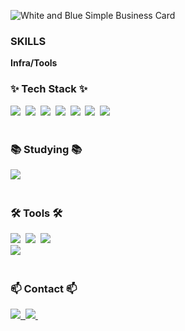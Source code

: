 ![White and Blue Simple Business Card](https://github.com/user-attachments/assets/440bb0bd-2d45-44ea-be99-8f84c394c8b3)

### SKILLS

**Infra/Tools**
<!--내용 부분-->
<h3 align="start">✨ Tech Stack ✨</h3>
<div align="start">
  <img src="https://img.shields.io/badge/html5-E34F26.svg?style=for-the-badge&logo=html5&logoColor=white" />&nbsp
  <img src="https://img.shields.io/badge/css3-1572B6.svg?style=for-the-badge&logo=css3&logoColor=white" />&nbsp
  <img src="https://img.shields.io/badge/javascript-F7DF1E.svg?style=for-the-badge&logo=javascript&logoColor=20232a" />&nbsp
  <img src="https://img.shields.io/badge/typescript-007ACC.svg?style=for-the-badge&logo=typescript&logoColor=white" />&nbsp
  <img src="https://img.shields.io/badge/tailwindcss-1daabb.svg?style=for-the-badge&logo=tailwind-css&logoColor=white" />&nbsp
  <img src="https://img.shields.io/badge/react-20232a.svg?style=for-the-badge&logo=react&logoColor=61DAFB" />&nbsp
  <img src="https://img.shields.io/badge/Next-000000.svg?style=for-the-badge&logo=nextdotjs&logoColor=ffffff%22" />&nbsp
</div>

<br>

<h3 align="start">📚 Studying 📚</h3>
<div align="start">  
  <img src="https://img.shields.io/badge/jest-C21325.svg?style=for-the-badge&logo=jest&logoColor%22" />&nbsp
  
</div>

<br>

<h3 align="start">🛠 Tools 🛠</h3>
<div align="start">
  <img src="https://img.shields.io/badge/git-F05033.svg?style=for-the-badge&logo=git&logoColor=white" />&nbsp
  <img src="https://img.shields.io/badge/github-181717.svg?style=for-the-badge&logo=github&logoColor=white" />&nbsp
  <img src="https://img.shields.io/badge/Notion-F3F3F3.svg?style=for-the-badge&logo=notion&logoColor=black" />&nbsp
</div>

<div align="start">
  <img src="https://img.shields.io/badge/figma-F24E1E.svg?style=for-the-badge&logo=figma&logoColor=white" />&nbsp
</div>

<br>

<h3 align="start">📫 Contact 📫</h3>
<div align="start">
  <a href="https://velog.io/@yong_dev/posts">
    <img src="https://img.shields.io/badge/Velog-1EBC8F?style=for-the-badge&logo=velog&logoColor=white" />&nbsp
  </a>
  <a href="mailto:yongdev0273@gmail.com">
    <img
      src="https://img.shields.io/badge/yongdev0273@gmail.com-D14836?style=for-the-badge&logo=gmail&logoColor=white"/>&nbsp
  </a>
</div>
